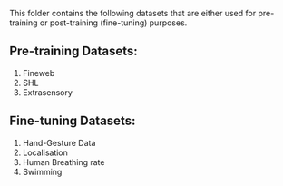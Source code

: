 This folder contains the following datasets that are either used for pre-training or post-training (fine-tuning) purposes.

## Pre-training Datasets:
1) Fineweb
2) SHL
3) Extrasensory

## Fine-tuning Datasets:
1) Hand-Gesture Data
2) Localisation
3) Human Breathing rate
4) Swimming
